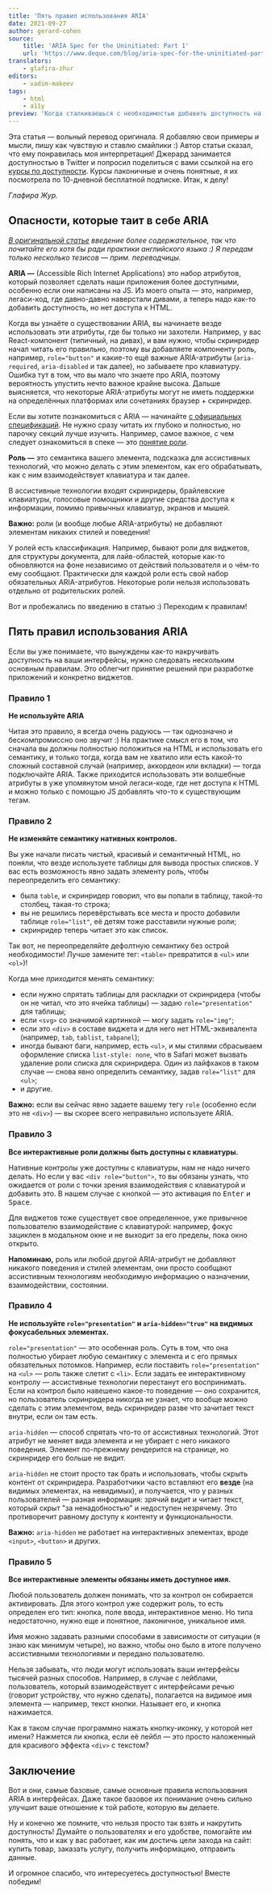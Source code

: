 ```yaml
---
title: 'Пять правил использования ARIA'
date: 2021-09-27
author: gerard-cohen
source:
    title: 'ARIA Spec for the Uninitiated: Part 1'
    url: 'https://www.deque.com/blog/aria-spec-for-the-uninitiated-part-1/'
translators:
    - glafira-zhur
editors:
    - vadim-makeev
tags:
    - html
    - a11y
preview: 'Когда сталкиваешься с необходимостью добавить доступность на сайт и начинаешь гуглить — сразу встречаешься с аббревиатурой ARIA, читаешь и воодушевленно добавляешь в код… но так делать не надо!'
---
```


Эта статья — вольный перевод оригинала. Я добавляю свои примеры и мысли, пишу как чувствую и ставлю смайлики :) Автор статьи сказал, что ему понравилась моя интерпретация! Джерард занимается доступностью в Twitter и попросил поделиться с вами ссылкой на его [курсы по доступности](https://www.pluralsight.com/authors/gerard-cohen). Курсы лаконичные и очень понятные, я их посмотрела по 10-дневной бесплатной подписке. Итак, к делу!

_Глафира Жур._

## Опасности, которые таит в себе ARIA

_[В оригинальной статье](https://www.deque.com/blog/aria-spec-for-the-uninitiated-part-1/) введение более содержательное, так что почитайте его хотя бы ради практики английского языка :) Я передам только несколько тезисов — прим. переводчицы._

**ARIA —** (Accessible Rich Internet Applications) это набор атрибутов, который позволяет сделать наши приложения более доступными, особенно если они написаны на JS. Из моего опыта — это, например, легаси-код, где давно-давно наверстали дивами, а теперь надо как-то добавить доступность, но нет доступа к HTML.

Когда вы узнаёте о существовании ARIA, вы начинаете везде использовать эти атрибуты, где бы только ни захотели. Например, у вас React-компонент (типичный, на дивах), и вам нужно, чтобы скринридер начал читать его правильно, поэтому вы добавляете компоненту роль, например, `role="button"` и какие-то ещё важные ARIA-атрибуты (`aria-required`, `aria-disabled` и так далее), но забываете про клавиатуру. Ошибка тут в том, что вы мало что знаете про ARIA, поэтому вероятность упустить нечто важное крайне высока. Дальше выясняется, что некоторые ARIA-атрибуты могут не иметь поддержки на определённых платформах или сочетаниях браузер + скринридер.

Если вы хотите познакомиться с ARIA — начинайте [с официальных спецификаций](https://www.w3.org/TR/wai-aria/). Не нужно сразу читать их глубоко и полностью, но парочку секций лучше изучить. Например, самое важное, с чем следует ознакомиться в спеке — это [понятие роли](https://www.w3.org/TR/wai-aria/#roles).

**Роль —** это семантика вашего элемента, подсказка для ассистивных технологий, что можно делать с этим элементом, как его обрабатывать, как с ним взаимодействует клавиатура и так далее.

В ассистивные технологии входят скринридеры, брайлевские клавиатуры, голосовые помощники и другие средства доступа к информации, помимо привычных клавиатур, экранов и мышей.

**Важно:** роли (и вообще любые ARIA-атрибуты) не добавляют элементам никаких стилей и поведения!

У ролей есть классификация. Например, бывают роли для виджетов, для структуры документа, для лайв-областей, которые как-то обновляются на фоне независимо от действий пользователя и о чём-то ему сообщают. Практически для каждой роли есть свой набор обязательных ARIA-атрибутов. Некоторые роли нельзя использовать отдельно от родительских ролей.

Вот и пробежались по введению в статью :) Переходим к правилам!

## Пять правил использования ARIA

Если вы уже понимаете, что вынуждены как-то накручивать доступность на ваши интерфейсы, нужно следовать нескольким основным правилам. Это облегчит принятие решений при разработке приложений и конкретно виджетов.

### Правило 1

**Не используйте ARIA**

Читая это правило, я всегда очень радуюсь — так однозначно и бескомпромиссно оно звучит :) На практике смысл его в том, что сначала вы должны полностью положиться на HTML и использовать его семантику, и только тогда, когда вам не хватило или есть какой-то сложный составной случай (например, аккордеон или вкладки) — тогда подключайте ARIA. Также приходится использовать эти волшебные атрибуты в уже упомянутом мной легаси-коде, где нет доступа к HTML и можно только с помощью JS добавлять что-то к существующим тегам.

### Правило 2

**Не изменяйте семантику нативных контролов.**

Вы уже начали писать чистый, красивый и семантичный HTML, но поняли, что везде используете таблицы для вывода простых списков. У вас есть возможность явно задать элементу роль, чтобы переопределить его семантику:

- была `table`, и скринридер говорил, что вы попали в таблицу, такой-то столбец, такая-то строка;
- вы не решились перевёрстывать все места и просто добавили таблице `role="list"`, её детям тоже расставили нужные роли;
- скринридер теперь читает это как список.

Так вот, не переопределяйте дефолтную семантику без острой необходимости! Лучше замените тег: `<table>` превратится в `<ul>` или `<ol>`)!

Когда мне _приходится_ менять семантику:

- если нужно спрятать таблицы для раскладки от скринридера (чтобы он не читал, что это ячейка таблицы) — задаю `role="presentation"` для таблицы;
- если `<svg>` со значимой картинкой — могу задать `role="img"`;
- если это `<div>` в составе виджета и для него нет HTML-эквивалента (например, `tab`, `tablist`, `tabpanel`);
- иногда бывают баги, например, есть `<ul>`, и мы стилями сбрасываем оформление списка `list-style: none`, что в Safari может вызвать удаление роли списка для скринридера. Один из лайфхаков в таком случае — снова явно определить семантику, задав `role="list"` для `<ul>`;
- и другие.

**Важно:** если вы сейчас явно задаете вашему тегу `role` (особенно если это не `<div>`) — вы скорее всего неправильно используете ARIA.

### Правило 3

**Все интерактивные роли должны быть доступны с клавиатуры.**

Нативные контролы уже доступны с клавиатуры, нам не надо ничего делать. Но если у вас `<div role="button">`, то вы обязаны узнать, что ожидается от роли с точки зрения взаимодействия с клавиатурой и добавить это. В нашем случае с кнопкой — это активация по <kbd>Enter</kbd> и <kbd>Space</kbd>.

Для виджетов тоже существует свое определенное, уже привычное пользователю взаимодействие с клавиатурой: например, фокус зациклен в модальном окне и не выходит за его пределы, пока окно открыто.

**Напоминаю,** роль или любой другой ARIA-атрибут не добавляют никакого поведения и стилей элементам, они просто сообщают ассистивным технологиям необходимую информацию о назначении, взаимодействии, состоянии.

### Правило 4

**Не используйте `role="presentation"` и `aria-hidden="true"` на видимых фокусабельных элементах.**

`role="presentation"` — это особенная роль. Суть в том, что она полностью убирает любую семантику с элемента и с его прямых обязательных потомков. Например, если поставить `role="presentation"` на `<ul>` — роль также слетит с `<li>`. Если задать ее интерактивному контролу — ассистивные технологии перестанут его воспринимать. Если на контрол было навешено какое-то поведение — оно сохранится, но пользователь скринридера никогда не узнает, что вообще можно сделать с этим элементом, ведь скринридер разве что зачитает текст внутри, если он там есть.

`aria-hidden` — способ спрятать что-то от ассистивных технологий. Этот атрибут не меняет вида элемента и не убирает с него никакого поведения. Элемент по-прежнему рендерится на странице, но скринридер его больше не видит.

`aria-hidden` не стоит просто так брать и использовать, чтобы скрыть контент от скринридера. Разработчики часто вставляют его **везде** (на видимых элементах, на невидимых), и получается, что у разных пользователей — разная информация: зрячий видит и читает текст, который скрыт "за ненадобностью" и недоступен незрячему. Это противоречит равному доступу к контенту и функциональности.

**Важно:** `aria-hidden` не работает на интерактивных элементах, вроде `<input>`, `<button>` и других.

### Правило 5

**Все интерактивные элементы обязаны иметь доступное имя.**

Любой пользователь должен понимать, что за контрол он собирается активировать. Для этого контрол уже содержит роль, то есть определен его тип: кнопка, поле ввода, интерактивное меню. Но типа недостаточно, нужно еще и понятное, лаконичное, уникальное имя.

Имя можно задавать разными способами в зависимости от ситуации (я знаю как минимум четыре), но важно, чтобы оно было в итоге получено ассистивными технологиями и передано пользователю.

Нельзя забывать, что люди могут использовать ваши интерфейсы тысячей разных способов. Например, в случае с лейблами, пользователь, который взаимодействует с интерфейсами речью (говорит устройству, что нужно сделать), полагается на видимое имя элемента — например, текст кнопки. Называет его, и кнопка нажимается.

Как в таком случае программно нажать кнопку-иконку, у которой нет имени? Нажмется ли кнопка, если её лейбл — это просто наложенный для красивого эффекта `<div>` с текстом?

## Заключение

Вот и они, самые базовые, самые основные правила использования ARIA в интерфейсах. Даже такое базовое их понимание очень сильно улучшит ваше отношение к той работе, которую вы делаете.

Ну и конечно же помните, что нельзя просто так взять и накрутить доступность! Думайте о пользователях и его удобстве, помогайте им понять, что и как у вас работает, как им достичь цели захода на сайт: купить товар, заказать услугу, получить информацию, отправить данные.

И огромное спасибо, что интересуетесь доступностью! Вместе победим!
